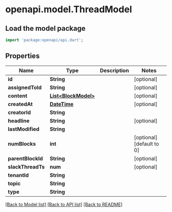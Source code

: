 # openapi.model.ThreadModel

## Load the model package
```dart
import 'package:openapi/api.dart';
```

## Properties
Name | Type | Description | Notes
------------ | ------------- | ------------- | -------------
**id** | **String** |  | [optional] 
**assignedToId** | **String** |  | [optional] 
**content** | [**List&lt;BlockModel&gt;**](BlockModel.md) |  | [optional] 
**createdAt** | [**DateTime**](DateTime.md) |  | [optional] 
**creatorId** | **String** |  | 
**headline** | **String** |  | [optional] 
**lastModified** | **String** |  | 
**numBlocks** | **int** |  | [optional] [default to 0]
**parentBlockId** | **String** |  | [optional] 
**slackThreadTs** | **num** |  | [optional] 
**tenantId** | **String** |  | 
**topic** | **String** |  | 
**type** | **String** |  | 

[[Back to Model list]](../README.md#documentation-for-models) [[Back to API list]](../README.md#documentation-for-api-endpoints) [[Back to README]](../README.md)


